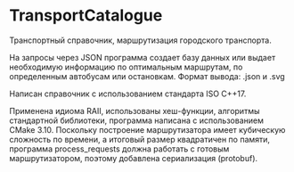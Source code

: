 # TransportCatalogue
Транспортный справочник, маршрутизация городского транспорта.

 На запросы через JSON программа создает базу данных или выдает необходимую информацию по оптимальным маршрутам, по определенным автобусам или остановкам. Формат вывода: .json и .svg

Написан справочник с использованием стандарта ISO C++17.

Применена идиома RAII, использованы хеш-функции, алгоритмы стандартной библиотеки, программа написана с использованием CMake 3.10. Поскольку построение маршрутизатора имеет кубическую сложность по времени, а итоговый размер квадратичен по памяти, программа process_requests должна работать с готовым маршрутизатором, поэтому добавлена сериализация (protobuf).

